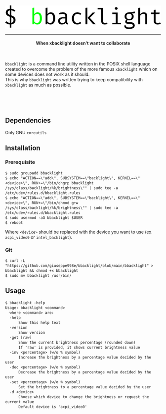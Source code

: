 <p align="center"><img src="images/logo.svg"></p>
<hr>
<h4 align="center">When xbacklight doesn't want to collaborate</h4>
<br>

`bbacklight` is a command line utility written in the POSIX shell language created to overcome the problem of the more famous `xbacklight` which on some devices does not work as it should.  
This is why `bbacklight` was written trying to keep compatibility with `xbacklight` as much as possible.  

<br>
<br>
<br>

## Dependencies
Only GNU `coreutils`


## Installation
### Prerequisite
```shell
$ sudo groupadd bbacklight
$ echo "ACTION==\"add\", SUBSYSTEM==\"backlight\", KERNEL==\"<device>\", RUN+=\"/bin/chgrp bbacklight /sys/class/backlight/%k/brightness\"" | sudo tee -a /etc/udev/rules.d/bbacklight.rules
$ echo "ACTION==\"add\", SUBSYSTEM==\"backlight\", KERNEL==\"<device>\", RUN+=\"/bin/chmod g+w /sys/class/backlight/%k/brightness\"" | sudo tee -a /etc/udev/rules.d/bbacklight.rules
$ sudo usermod -aG bbacklight $USER
$ reboot
```
Where `<device>` should be replaced with the device you want to use (ex. `acpi_video0` or `intel_backlight`).

### Git
```shell
$ curl -L "https://github.com/giuseppe998e/bbacklight/blob/main/bbacklight" > bbacklight && chmod +x bbacklight
$ sudo mv bbacklight /usr/bin/
```


## Usage
```
$ bbacklight -help
Usage: bbacklight <command>
  where <command> are:
  -help
      Show this help text
  -version
      Show version
  -get [raw]
      Show the current brightness percentage (rounded down)
      If 'raw' is provided, it shows current brightness value
  -inv <percentage> (w/o % symbol)
      Increase the brightness by a percentage value decided by the user
  -dec <percentage> (w/o % symbol)
      Decrease the brightness by a percentage value decided by the user
  -set <percentage> (w/o % symbol)
      Set the brightness to a percentage value decided by the user
  -d <device>
      Choose which device to change the brightness or request the current value
      Default device is 'acpi_video0'
```

